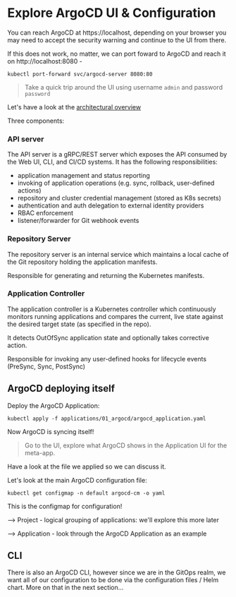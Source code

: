 # Explore ArgoCD UI & Configuration

You can reach ArgoCD at https://localhost, depending on your browser you may need to accept the security warning and continue to the UI from there.

If this does not work, no matter, we can port foward to ArgoCD and reach it on http://localhost:8080 -

`kubectl port-forward svc/argocd-server 8080:80`

> Take a quick trip around the UI using username `admin` and password `password`

Let's have a look at the [architectural overview](https://argoproj.github.io/argo-cd/operator-manual/architecture/)

Three components:

### API server
The API server is a gRPC/REST server which exposes the API consumed by the Web UI, CLI, and CI/CD systems. It has the following responsibilities:

* application management and status reporting
* invoking of application operations (e.g. sync, rollback, user-defined actions)
* repository and cluster credential management (stored as K8s secrets)
* authentication and auth delegation to external identity providers
* RBAC enforcement
* listener/forwarder for Git webhook events

### Repository Server

The repository server is an internal service which maintains a local cache of the Git repository holding the application manifests.

Responsible for generating and returning the Kubernetes manifests.

### Application Controller

The application controller is a Kubernetes controller which continuously monitors running applications and compares the current, live state against the desired target state (as specified in the repo).

It detects OutOfSync application state and optionally takes corrective action.

Responsible for invoking any user-defined hooks for lifecycle events (PreSync, Sync, PostSync)

## ArgoCD deploying itself

Deploy the ArgoCD Application:

`kubectl apply -f applications/01_argocd/argocd_application.yaml`

Now ArgoCD is syncing itself!

> Go to the UI, explore what ArgoCD shows in the Application UI for the meta-app.

Have a look at the file we applied so we can discuss it.

Let's look at the main ArgoCD configuration file:

`kubectl get configmap -n default argocd-cm -o yaml`

This is the configmap for configuration!

--> Project - logical grouping of applications: we'll explore this more later

--> Application - look through the ArgoCD Application as an example

## CLI

There is also an ArgoCD CLI, however since we are in the GitOps realm, we want all of our configuration to be done via the configuration files / Helm chart. More on that in the next section...
